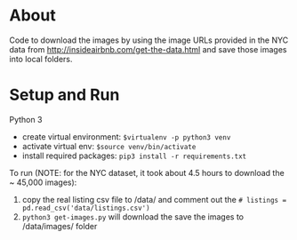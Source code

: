 # About

Code to download the images by using the image URLs provided in the NYC data from
http://insideairbnb.com/get-the-data.html and save those images into local folders.

# Setup and Run

Python 3

- create virtual environment: `$virtualenv -p python3 venv`
- activate virtual env: `$source venv/bin/activate`
- install required packages: `pip3 install -r requirements.txt`

To run (NOTE: for the NYC dataset, it took about 4.5 hours to download the ~ 45,000 images):

1. copy the real listing csv file to /data/ and comment out the `# listings = pd.read_csv('data/listings.csv')`
2. `python3 get-images.py` will download the save the images to /data/images/ folder


